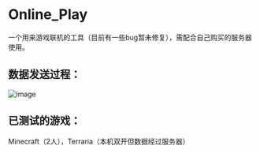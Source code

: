 # Online_Play
一个用来游戏联机的工具（目前有一些bug暂未修复），需配合自己购买的服务器使用。<br>
## 数据发送过程：<br>
![image](https://user-images.githubusercontent.com/88890606/153234397-7a2cde08-b6b3-4b68-8f00-78a4605fc46e.png)
## 已测试的游戏：
Minecraft（2人），Terraria（本机双开但数据经过服务器）
